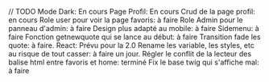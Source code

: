 // TODO
Mode Dark: En cours
Page Profil: En cours
Crud de la page profil: en cours
Role user pour voir la page favoris: à faire
Role Admin pour le panneau d'admin: à faire
Design plus adapté au mobile: à faire
Sidemenu: à faire
Fonction getnewquote qui se lance au début: à faire
Transition fade les quote: à faire.
React: Prévu pour la 2.0
Rename les variable, les styles, etc au risque de tout casser: à faire un jour.
Régler le conflit de la lecteur des balise html entre favoris et home: terminé
Fix le base twig qui s'affiche mal: à faire
